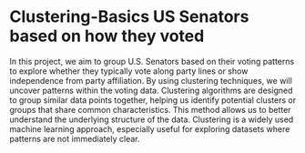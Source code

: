 # Clustering-Basics US Senators based on how they voted
In this project, we aim to group U.S. Senators based on their voting patterns to explore whether they typically vote along party lines or show independence from party affiliation. By using clustering techniques, we will uncover patterns within the voting data. Clustering algorithms are designed to group similar data points together, helping us identify potential clusters or groups that share common characteristics. This method allows us to better understand the underlying structure of the data. Clustering is a widely used machine learning approach, especially useful for exploring datasets where patterns are not immediately clear.
